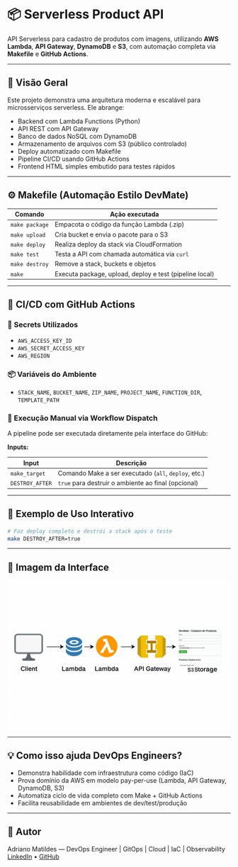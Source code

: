 # 📦 Serverless Product API

API Serverless para cadastro de produtos com imagens, utilizando **AWS Lambda**, **API Gateway**, **DynamoDB** e **S3**, com automação completa via **Makefile** e **GitHub Actions**.

---

## 🧠 Visão Geral

Este projeto demonstra uma arquitetura moderna e escalável para microsserviços serverless. Ele abrange:

- Backend com Lambda Functions (Python)
- API REST com API Gateway
- Banco de dados NoSQL com DynamoDB
- Armazenamento de arquivos com S3 (público controlado)
- Deploy automatizado com Makefile
- Pipeline CI/CD usando GitHub Actions
- Frontend HTML simples embutido para testes rápidos

---

## ⚙️ Makefile (Automação Estilo DevMate)

| Comando             | Ação executada                                         |
|---------------------|--------------------------------------------------------|
| `make package`      | Empacota o código da função Lambda (.zip)              |
| `make upload`       | Cria bucket e envia o pacote para o S3                 |
| `make deploy`       | Realiza deploy da stack via CloudFormation             |
| `make test`         | Testa a API com chamada automática via `curl`          |
| `make destroy`      | Remove a stack, buckets e objetos                      |
| `make`              | Executa package, upload, deploy e test (pipeline local)|

---

## 🚀 CI/CD com GitHub Actions

### 🔐 Secrets Utilizados

- `AWS_ACCESS_KEY_ID`
- `AWS_SECRET_ACCESS_KEY`
- `AWS_REGION`

### 📦 Variáveis do Ambiente

- `STACK_NAME`, `BUCKET_NAME`, `ZIP_NAME`, `PROJECT_NAME`, `FUNCTION_DIR`, `TEMPLATE_PATH`

### 🔘 Execução Manual via Workflow Dispatch

A pipeline pode ser executada diretamente pela interface do GitHub:

**Inputs:**

| Input         | Descrição                                              |
|---------------|--------------------------------------------------------|
| `make_target` | Comando Make a ser executado (`all`, `deploy`, etc.)   |
| `DESTROY_AFTER` | `true` para destruir o ambiente ao final (opcional) |

---

## 🧪 Exemplo de Uso Interativo

```bash
# Faz deploy completo e destrói a stack após o teste
make DESTROY_AFTER=true
```

---

## 📸 Imagem da Interface

![Preview da Interface](assets/interface-preview.png)

---

## 💡 Como isso ajuda DevOps Engineers?

- Demonstra habilidade com infraestrutura como código (IaC)
- Prova domínio da AWS em modelo pay-per-use (Lambda, API Gateway, DynamoDB, S3)
- Automatiza ciclo de vida completo com Make + GitHub Actions
- Facilita reusabilidade em ambientes de dev/test/produção

---

## 👤 Autor

Adriano Matildes — DevOps Engineer | GitOps | Cloud | IaC | Observability  
[LinkedIn](https://linkedin.com/in/adrianomatildes) • [GitHub](https://github.com/adrianomatildes)
